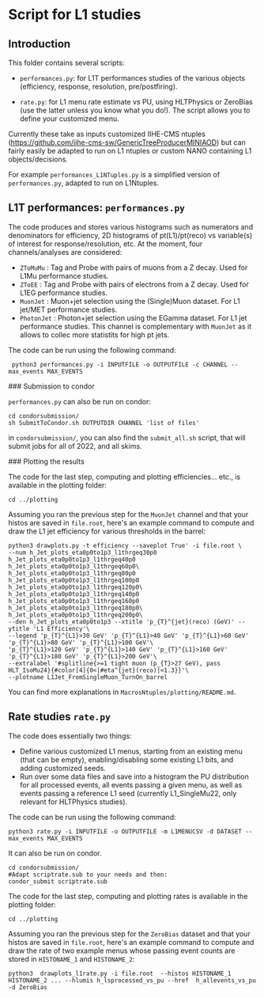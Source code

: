 # Script for L1 studies 

## Introduction 

This folder contains several scripts: 

- ```performances.py```: for L1T performances studies of the various objects (efficiency, response, resolution, pre/postfiring). 

- ```rate.py```: for L1 menu rate estimate vs PU, using HLTPhysics or ZeroBias (use the latter unless you know what you do!). The script allows you to define your customized menu. 

Currently these take as inputs customized IIHE-CMS ntuples (https://github.com/iihe-cms-sw/GenericTreeProducerMINIAOD) but can fairly easily be adapted to run on L1 ntuples or custom NANO containing L1 objects/decisions. 

For example ```performances_L1NTuples.py``` is a simplified version of ```performances.py```, adapted to run on L1Ntuples.  




## L1T performances:  ```performances.py``` 
The code produces and stores various histograms such as numerators and denominators for efficiency, 2D histograms of pt(L1)/pt(reco) vs variable(s) of interest for response/resolution, etc. At the moment, four channels/analyses are considered: 
- ```ZToMuMu``` : Tag and Probe with pairs of muons from a Z decay. Used for L1Mu performance studies. 
- ```ZToEE``` : Tag and Probe with pairs of electrons from a Z decay. Used for L1EG performance studies. 
- ```MuonJet``` : Muon+jet selection using the (Single)Muon dataset. For L1 jet/MET performance studies.
- ```PhotonJet``` : Photon+jet selection using the EGamma dataset. For L1 jet performance studies. This channel is complementary with ```MuonJet``` as it allows to collec more statistits for high pt jets. 

The code can be run using the following command: 

``` python3 performances.py -i INPUTFILE -o OUTPUTFILE -c CHANNEL --max_events MAX_EVENTS```
 
### Submission to condor

`performances.py` can also be run on condor:

```
cd condorsubmission/
sh SubmitToCondor.sh OUTPUTDIR CHANNEL 'list of files'
```

in `condorsubmission/`, you can also find the `submit_all.sh` script, that will 
submit jobs for all of 2022, and all skims.

### Plotting the results

The code for the last step, computing and plotting efficiencies... etc., is available in the plotting folder: 

```
cd ../plotting
```
Assuming you ran the previous step for the ```MuonJet``` channel and that your histos are saved in ```file.root```, here's an example command to compute and draw the L1 jet efficiency for various thresholds in the barrel:
```
python3 drawplots.py -t efficiency --saveplot True' -i file.root \
--num h_Jet_plots_eta0p0to1p3_l1thrgeq30p0 h_Jet_plots_eta0p0to1p3_l1thrgeq40p0 h_Jet_plots_eta0p0to1p3_l1thrgeq60p0\
h_Jet_plots_eta0p0to1p3_l1thrgeq80p0 h_Jet_plots_eta0p0to1p3_l1thrgeq100p0 h_Jet_plots_eta0p0to1p3_l1thrgeq120p0\ 
h_Jet_plots_eta0p0to1p3_l1thrgeq140p0 h_Jet_plots_eta0p0to1p3_l1thrgeq160p0 h_Jet_plots_eta0p0to1p3_l1thrgeq180p0\
h_Jet_plots_eta0p0to1p3_l1thrgeq200p0\
--den h_Jet_plots_eta0p0to1p3 --xtitle 'p_{T}^{jet}(reco) (GeV)' --ytitle 'L1 Efficiency'\
--legend 'p_{T}^{L1}>30 GeV' 'p_{T}^{L1}>40 GeV' 'p_{T}^{L1}>60 GeV' 'p_{T}^{L1}>80 GeV' 'p_{T}^{L1}>100 GeV'\
'p_{T}^{L1}>120 GeV' 'p_{T}^{L1}>140 GeV' 'p_{T}^{L1}>160 GeV' 'p_{T}^{L1}>180 GeV' 'p_{T}^{L1}>200 GeV'\
--extralabel '#splitline{>=1 tight muon (p_{T}>27 GeV), pass HLT_IsoMu24}{#color[4]{0<|#eta^{jet}(reco)|<1.3}}'\
--plotname L1Jet_FromSingleMuon_TurnOn_barrel
```

You can find more explanations in `MacrosNtuples/plotting/README.md`.
 

## Rate studies  ```rate.py``` 
The code does essentially two things: 
- Define various customized L1 menus, starting from an existing menu (that can be empty), enabling/disabling some existing L1 bits, and adding customized seeds. 
- Run over some data files and save into a histogram the PU distribution for all processed events, all events passing a given menu, as well as events passing a reference L1 seed (currently L1_SingleMu22, only relevant for HLTPhysics studies).  


The code can be run using the following command: 

```python3 rate.py -i INPUTFILE -o OUTPUTFILE -m L1MENUCSV -d DATASET --max_events MAX_EVENTS```
 
It can also be run on condor. 

```
cd condorsubmission/
#Adapt scriptrate.sub to your needs and then: 
condor_submit scriptrate.sub 
```

The code for the last step, computing and plotting rates is available in the plotting folder: 

```
cd ../plotting
```
Assuming you ran the previous step for the ```ZeroBias``` dataset and that your histos are saved in ```file.root```, here's an example command to compute and draw the rate of two example menus whose passing event counts are stored in ```HISTONAME_1``` and ```HISTONAME_2```:
```
python3  drawplots_l1rate.py -i file.root  --histos HISTONAME_1 HISTONAME_2 ... --hlumis h_lsprocessed_vs_pu --href  h_allevents_vs_pu  -d ZeroBias
```

